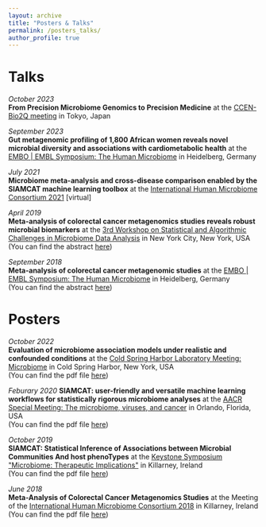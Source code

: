 ```yaml
---
layout: archive
title: "Posters & Talks"
permalink: /posters_talks/
author_profile: true
---
```


# Talks

_October 2023_  
__From Precision Microbiome Genomics to Precision Medicine__ at 
the [CCEN-Bio2Q meeting](https://bio2q.keio.ac.jp/news/ccen-bio2q-meeting/) in Tokyo, Japan

_September 2023_  
__Gut metagenomic profiling of 1,800 African women reveals 
novel microbial diversity and associations with cardiometabolic health__ at the [EMBO | EMBL Symposium: The Human Microbiome](https://www.embl.org/about/info/course-and-conference-office/events/ees23-08/) in Heidelberg, Germany

_July 2021_  
__Microbiome meta-analysis and cross-disease comparison enabled by the 
SIAMCAT machine learning toolbox__ at the
[International Human Microbiome Consortium 2021](ihmc2021.com) [virtual]

_April 2019_  
__Meta-analysis of colorectal cancer metagenomics studies reveals robust
microbial biomarkers__ at the
[3rd Workshop on Statistical and Algorithmic Challenges in Microbiome Data Analysis](https://www.simonsfoundation.org/event/3rd-workshop-on-statistical-and-algorithmic-challenges-in-microbiome-data-analysis/) in New York City, New York, USA  
(You can find the abstract
[here](https://github.com/jakob-wirbel/jakob-wirbel.github.io/blob/master/files/2019-04-01_talk_sacmda.md))


_September 2018_   
__Meta-analysis of colorectal cancer metagenomic studies__ at
the [EMBO | EMBL Symposium: The Human Microbiome](https://www.embo-embl-symposia.org/symposia/2018/EES18-09/) in Heidelberg, Germany  
(You can find the abstract
[here](https://github.com/jakob-wirbel/jakob-wirbel.github.io/blob/master/files/2018-09-17_talk_embl.md))


# Posters

_October 2022_  
__Evaluation of microbiome association models under realistic and confounded conditions__ 
at the [Cold Spring Harbor Laboratory Meeting: Microbiome](https://meetings.cshl.edu/meetings.aspx?meet=biome&year=22) in Cold Spring Harbor, New York, USA  
(You can find the pdf file [here](https://github.com/jakob-wirbel/jakob-wirbel.github.io/blob/master/files/2022-10_poster_cshl.pdf))

_Feburary 2020_
__SIAMCAT: user-friendly and versatile machine learning workflows for
statistically rigorous microbiome analyses__ at the
[AACR Special Meeting: The microbiome, viruses, and cancer](https://www.aacr.org/meeting/microbiome-2020/) in Orlando, Florida, USA  
(You can find the pdf file
[here](https://github.com/jakob-wirbel/jakob-wirbel.github.io/blob/master/files/2020-02_poster_aacr.pdf))

_October 2019_  
__SIAMCAT: Statistical Inference of Associations between Microbial Communities
And host phenoTypes__ at the [Keystone Symposium "Microbiome: Therapeutic
Implications"](https://www.keystonesymposia.org/index.cfm?e=web.Meeting.Program&meetingid=1696) in Killarney, Ireland  
(You can find the pdf file
[here](https://github.com/jakob-wirbel/jakob-wirbel.github.io/blob/master/files/2019-10_poster_keystone.pdf))

_June 2018_   
__Meta-Analysis of Colorectal Cancer Metagenomics Studies__ at the Meeting of
the
[International Human Microbiome Consortium 2018](http://apc.ucc.ie/ihmc-2018/) in Killarney, Ireland   
(You can find the pdf file
[here](https://github.com/jakob-wirbel/jakob-wirbel.github.io/blob/master/files/2018-06_poster_ihmc.pdf))
